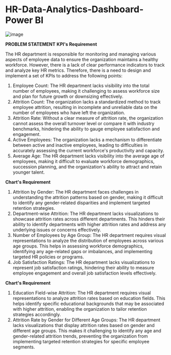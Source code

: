 # HR-Data-Analytics-Dashboard-Power BI
![image](https://github.com/faraza753/HR-Data-Analytics-Dashboard-/assets/60393455/31db93a8-094e-4325-9dc6-bf2b9599b9b9)


**PROBLEM STATEMENT**
**KPI's Requirement**

The HR department is responsible for monitoring and managing various aspects of employee data to ensure the organization maintains a healthy workforce. However, there is a lack of clear performance indicators to track and analyze key HR metrics. Therefore, there is a need to design and implement a set of KPIs to address the following points:

1. Employee Count:
The HR department lacks visibility into the total number of employees, making it challenging to assess workforce size and plan for future growth or downsizing effectively.
2. Attrition Count:
The organization lacks a standardized method to track employee attrition, resulting in incomplete and unreliable data on the number of employees who have left the organization.
3. Attrition Rate:
Without a clear measure of attrition rate, the organization cannot assess the overall turnover level or compare it with industry benchmarks, hindering the ability to gauge employee satisfaction and engagement.
4. Active Employees:
The organization lacks a mechanism to differentiate between active and inactive employees, leading to difficulties in accurately assessing the current workforce's productivity and capacity.
5. Average Age:
The HR department lacks visibility into the average age of employees, making it difficult to evaluate workforce demographics, succession planning, and the organization's ability to attract and retain younger talent.

**Chart's Requirement**

1. Attrition by Gender:
The HR department faces challenges in understanding the attrition patterns based on gender, making it difficult to identify any gender-related disparities and implement targeted retention strategies.
2. Department-wise Attrition:
The HR department lacks visualizations to showcase attrition rates across different departments. This hinders their ability to identify departments with higher attrition rates and address any underlying issues or concerns effectively.
3. Number of Employees by Age Group:
The HR department requires visual representations to analyze the distribution of employees across various age groups. This helps in assessing workforce demographics, identifying any age-related gaps or imbalances, and implementing targeted HR policies or programs.
4. Job Satisfaction Ratings:
The HR department lacks visualizations to represent job satisfaction ratings, hindering their ability to measure employee engagement and overall job satisfaction levels effectively.


**Chart's Requirement**

1. Education Field-wise Attrition:
The HR department requires visual representations to analyze attrition rates based on education fields. This helps identify specific educational backgrounds that may be associated with higher attrition, enabling the organization to tailor retention strategies accordingly.
2. Attrition Rate by Gender for Different Age Groups:
The HR department lacks visualizations that display attrition rates based on gender and different age groups. This makes it challenging to identify any age and gender-related attrition trends, preventing the organization from implementing targeted retention strategies for specific employee segments.
